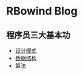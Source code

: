 # RBowind Blog

## 程序员三大基本功

- [设计模式](https://github.com/RBowind/RBlog/tree/master/%E8%AE%BE%E8%AE%A1%E6%A8%A1%E5%BC%8F)
- [数据结构](https://github.com/RBowind/RBlog/tree/master/%E6%95%B0%E6%8D%AE%E7%BB%93%E6%9E%84)
- 算法
